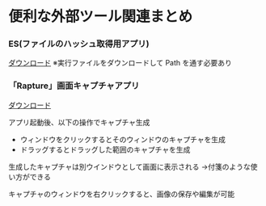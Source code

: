 # 便利な外部ツール関連まとめ

### ES(ファイルのハッシュ取得用アプリ)

[ダウンロード](https://www.voidtools.com/support/everything/command_line_interface/)
※実行ファイルをダウンロードして Path を通す必要あり

### 「Rapture」画面キャプチャアプリ

[ダウンロード](http://www.knystudio.net/rapture.html)

アプリ起動後、以下の操作でキャプチャ生成
- ウィンドウをクリックするとそのウィンドウのキャプチャを生成
- ドラッグするとドラッグした範囲のキャプチャを生成

生成したキャプチャは別ウインドウとして画面に表示される
→付箋のような使い方ができる

キャプチャのウィンドウを右クリックすると、画像の保存や編集が可能


